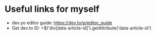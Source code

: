 # Useful links for myself

- dev.yo editor guide: https://dev.to/p/editor_guide
- Get dev.to ID: +$('div[data-article-id]').getAttribute('data-article-id')
